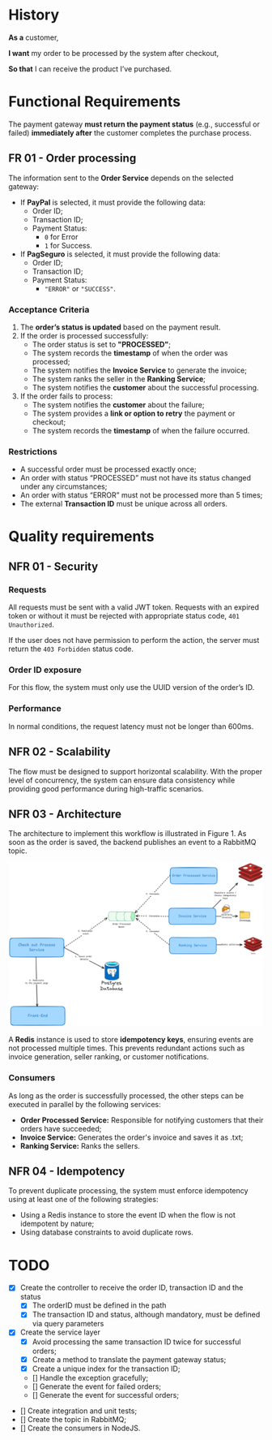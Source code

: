 # History

**As a** customer,

**I want** my order to be processed by the system after checkout,

**So that** I can receive the product I’ve purchased.

# Functional Requirements

The payment gateway **must return the payment status** (e.g., successful or failed) **immediately after** the customer completes the purchase process.

## FR 01 - Order processing

The information sent to the **Order Service** depends on the selected gateway:

- If **PayPal** is selected, it must provide the following data:
    - Order ID;
    - Transaction ID;
    - Payment Status:
        - `0` for Error
        - `1` for Success.
- If **PagSeguro** is selected, it must provide the following data:
    - Order ID;
    - Transaction ID;
    - Payment Status:
        - `"ERROR"` or `"SUCCESS"`.

### Acceptance Criteria

1. The **order’s status is updated** based on the payment result.
2. If the order is processed successfully:
    - The order status is set to **"PROCESSED"**;
    - The system records the **timestamp** of when the order was processed;
    - The system notifies the **Invoice Service** to generate the invoice;
    - The system ranks the seller in the **Ranking Service**;
    - The system notifies the **customer** about the successful processing.
3. If the order fails to process:
    - The system notifies the **customer** about the failure;
    - The system provides a **link or option to retry** the payment or checkout;
    - The system records the **timestamp** of when the failure occurred.

### Restrictions

- A successful order must be processed exactly once;
- An order with status “PROCESSED” must not have its status changed under any circumstances;
- An order with status “ERROR” must not be processed more than 5 times;
- The external **Transaction ID** must be unique across all orders.

# Quality requirements

## NFR 01 - Security

### Requests

All requests must be sent with a valid JWT token. Requests with an expired token or without it must be rejected with appropriate status code, `401 Unauthorized`.

If the user does not have permission to perform the action, the server must return the `403 Forbidden` status code.

### Order ID exposure

For this flow, the system must only use the UUID version of the order’s ID.

### Performance

In normal conditions, the request latency must not be longer than 600ms.

## NFR 02 - Scalability

The flow must be designed to support horizontal scalability. With the proper level of concurrency, the system can ensure data consistency while providing good performance during high-traffic scenarios.

## NFR 03 - Architecture

The architecture to implement this workflow is illustrated in Figure 1. As soon as the order is saved, the backend publishes an event to a RabbitMQ topic.

![010_rnf_3.png](../assets/stories/010_rnf_3.png)

A **Redis** instance is used to store **idempotency keys**, ensuring events are not processed multiple times. This prevents redundant actions such as invoice generation, seller ranking, or customer notifications.

### Consumers

As long as the order is successfully processed, the other steps can be executed in parallel by the following services:

- **Order Processed Service:** Responsible for notifying customers that their orders have succeeded;
- **Invoice Service:** Generates the order's invoice and saves it as .txt;
- **Ranking Service:** Ranks the sellers.

## NFR 04 - Idempotency

To prevent duplicate processing, the system must enforce idempotency using at least one of the following strategies:

- Using a Redis instance to store the event ID when the flow is not idempotent by nature;
- Using database constraints to avoid duplicate rows.

# TODO
- [x] Create the controller to receive the order ID, transaction ID and the status
  - [x] The orderID must be defined in the path
  - [x] The transaction ID and status, although mandatory, must be defined via query parameters
- [x] Create the service layer
  - [x] Avoid processing the same transaction ID twice for successful orders;
  - [x] Create a method to translate the payment gateway status;
  - [x] Create a unique index for the transaction ID;
  - [] Handle the exception gracefully;
  - [] Generate the event for failed orders;
  - [] Generate the event for successful orders;
- [] Create integration and unit tests;
- [] Create the topic in RabbitMQ;
- [] Create the consumers in NodeJS.